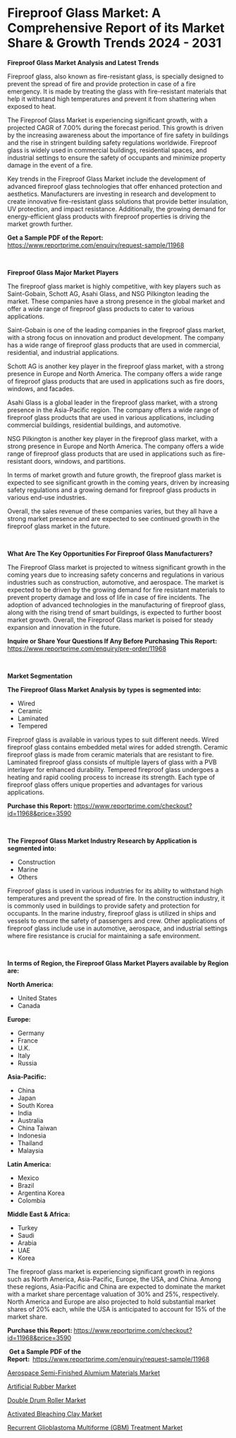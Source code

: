 <p><h1>Fireproof Glass Market: A Comprehensive Report of its Market Share & Growth Trends 2024 - 2031</h1></p><p><strong>Fireproof Glass Market Analysis and Latest Trends</strong></p>
<p><p>Fireproof glass, also known as fire-resistant glass, is specially designed to prevent the spread of fire and provide protection in case of a fire emergency. It is made by treating the glass with fire-resistant materials that help it withstand high temperatures and prevent it from shattering when exposed to heat.</p><p>The Fireproof Glass Market is experiencing significant growth, with a projected CAGR of 7.00% during the forecast period. This growth is driven by the increasing awareness about the importance of fire safety in buildings and the rise in stringent building safety regulations worldwide. Fireproof glass is widely used in commercial buildings, residential spaces, and industrial settings to ensure the safety of occupants and minimize property damage in the event of a fire.</p><p>Key trends in the Fireproof Glass Market include the development of advanced fireproof glass technologies that offer enhanced protection and aesthetics. Manufacturers are investing in research and development to create innovative fire-resistant glass solutions that provide better insulation, UV protection, and impact resistance. Additionally, the growing demand for energy-efficient glass products with fireproof properties is driving the market growth further.</p></p>
<p><strong>Get a Sample PDF of the Report:&nbsp;</strong> <a href="https://www.reportprime.com/enquiry/request-sample/11968">https://www.reportprime.com/enquiry/request-sample/11968</a></p>
<p>&nbsp;</p>
<p><strong>Fireproof Glass Major Market Players</strong></p>
<p><p>The fireproof glass market is highly competitive, with key players such as Saint-Gobain, Schott AG, Asahi Glass, and NSG Pilkington leading the market. These companies have a strong presence in the global market and offer a wide range of fireproof glass products to cater to various applications.</p><p>Saint-Gobain is one of the leading companies in the fireproof glass market, with a strong focus on innovation and product development. The company has a wide range of fireproof glass products that are used in commercial, residential, and industrial applications.</p><p>Schott AG is another key player in the fireproof glass market, with a strong presence in Europe and North America. The company offers a wide range of fireproof glass products that are used in applications such as fire doors, windows, and facades.</p><p>Asahi Glass is a global leader in the fireproof glass market, with a strong presence in the Asia-Pacific region. The company offers a wide range of fireproof glass products that are used in various applications, including commercial buildings, residential buildings, and automotive.</p><p>NSG Pilkington is another key player in the fireproof glass market, with a strong presence in Europe and North America. The company offers a wide range of fireproof glass products that are used in applications such as fire-resistant doors, windows, and partitions.</p><p>In terms of market growth and future growth, the fireproof glass market is expected to see significant growth in the coming years, driven by increasing safety regulations and a growing demand for fireproof glass products in various end-use industries.</p><p>Overall, the sales revenue of these companies varies, but they all have a strong market presence and are expected to see continued growth in the fireproof glass market in the future.</p></p>
<p>&nbsp;</p>
<p><strong>What Are The Key Opportunities For Fireproof Glass Manufacturers?</strong></p>
<p><p>The Fireproof Glass market is projected to witness significant growth in the coming years due to increasing safety concerns and regulations in various industries such as construction, automotive, and aerospace. The market is expected to be driven by the growing demand for fire resistant materials to prevent property damage and loss of life in case of fire incidents. The adoption of advanced technologies in the manufacturing of fireproof glass, along with the rising trend of smart buildings, is expected to further boost market growth. Overall, the Fireproof Glass market is poised for steady expansion and innovation in the future.</p></p>
<p><strong>Inquire or Share Your Questions If Any Before Purchasing This Report:</strong> <a href="https://www.reportprime.com/enquiry/pre-order/11968">https://www.reportprime.com/enquiry/pre-order/11968</a></p>
<p>&nbsp;</p>
<p><strong>Market Segmentation</strong></p>
<p><strong>The Fireproof Glass Market Analysis by types is segmented into:</strong></p>
<p><ul><li>Wired</li><li>Ceramic</li><li>Laminated</li><li>Tempered</li></ul></p>
<p><p>Fireproof glass is available in various types to suit different needs. Wired fireproof glass contains embedded metal wires for added strength. Ceramic fireproof glass is made from ceramic materials that are resistant to fire. Laminated fireproof glass consists of multiple layers of glass with a PVB interlayer for enhanced durability. Tempered fireproof glass undergoes a heating and rapid cooling process to increase its strength. Each type of fireproof glass offers unique properties and advantages for various applications.</p></p>
<p><strong>Purchase this Report:&nbsp;</strong><a href="https://www.reportprime.com/checkout?id=11968&price=3590">https://www.reportprime.com/checkout?id=11968&price=3590</a></p>
<p>&nbsp;</p>
<p><strong>The Fireproof Glass Market Industry Research by Application is segmented into:</strong></p>
<p><ul><li>Construction</li><li>Marine</li><li>Others</li></ul></p>
<p><p>Fireproof glass is used in various industries for its ability to withstand high temperatures and prevent the spread of fire. In the construction industry, it is commonly used in buildings to provide safety and protection for occupants. In the marine industry, fireproof glass is utilized in ships and vessels to ensure the safety of passengers and crew. Other applications of fireproof glass include use in automotive, aerospace, and industrial settings where fire resistance is crucial for maintaining a safe environment.</p></p>
<p>&nbsp;</p>
<p><strong>In terms of Region, the Fireproof Glass Market Players available by Region are:</strong></p>
<p>
    <p> <strong> North America: </strong>
        <ul>
            <li>United States</li>
            <li>Canada</li>
        </ul>
        </p> 
    <p> <strong> Europe: </strong>
        <ul>
            <li>Germany</li>
            <li>France</li>
            <li>U.K.</li>
            <li>Italy</li>
            <li>Russia</li>
        </ul>
        </p> 
    <p> <strong> Asia-Pacific: </strong>
        <ul>
            <li>China</li>
            <li>Japan</li>
            <li>South Korea</li>
            <li>India</li>
            <li>Australia</li>
            <li>China Taiwan</li>
            <li>Indonesia</li>
            <li>Thailand</li>
            <li>Malaysia</li>
        </ul>
        </p> 
    <p> <strong> Latin America: </strong>
        <ul>
            <li>Mexico</li>
            <li>Brazil</li>
            <li>Argentina Korea</li>
            <li>Colombia</li>
        </ul>
        </p> 
    <p> <strong> Middle East & Africa: </strong>
        <ul>
            <li>Turkey</li>
            <li>Saudi</li>
            <li>Arabia</li>
            <li>UAE</li>
            <li>Korea</li>
        </ul>
    </p>
    </p>
<p><p>The fireproof glass market is experiencing significant growth in regions such as North America, Asia-Pacific, Europe, the USA, and China. Among these regions, Asia-Pacific and China are expected to dominate the market with a market share percentage valuation of 30% and 25%, respectively. North America and Europe are also projected to hold substantial market shares of 20% each, while the USA is anticipated to account for 15% of the market share.</p></p>
<p><strong>Purchase this Report: </strong><a href="https://www.reportprime.com/checkout?id=11968&price=3590">https://www.reportprime.com/checkout?id=11968&price=3590</a></p>
<p>&nbsp;<strong>Get a Sample PDF of the Report:&nbsp;&nbsp;</strong><a href="https://www.reportprime.com/enquiry/request-sample/11968">https://www.reportprime.com/enquiry/request-sample/11968</a></p>
<p><strong></strong></p>
<p><p><a href="https://issuu.com/reportprime-2/docs/aerospace-semi-finished-alumium-materials-market-s">Aerospace Semi-Finished Alumium Materials Market</a></p><p><a href="https://github.com/mancsybtousav/Market-Research-Report-List-1/blob/main/artificial-rubber-market.md">Artificial Rubber Market</a></p><p><a href="https://cedar-agate-3da.notion.site/Double-Drum-Roller-Market-Size-and-Examines-its-Market-Scope-with-a-Primary-Focus-on-Growth-Opport-41c371d0db4a4056ab00ff4d2b56da1e">Double Drum Roller Market</a></p><p><a href="https://github.com/josesg55/Market-Research-Report-List-1/blob/main/activated-bleaching-clay-market.md">Activated Bleaching Clay Market</a></p><p><a href="https://view.publitas.com/reportprime-1/recurrent-glioblastoma-multiforme-gbm-treatment-market-research-report-forecasted-for-period-from-2023-2030-by-market-type-market-application-and-region/">Recurrent Glioblastoma Multiforme (GBM) Treatment Market</a></p></p>